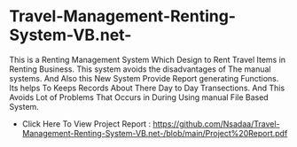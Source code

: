 # Travel-Management-Renting-System-VB.net-
This is a Renting Management System Which Design to Rent Travel Items in Renting Business. 
This system avoids the disadvantages of The manual systems. And Also this New System Provide Report generating Functions.
Its helps To Keeps Records About There Day to Day  Transections. And This Avoids Lot of Problems That Occurs in During Using manual  File Based System.

- Click Here To View Project Report : https://github.com/Nsadaa/Travel-Management-Renting-System-VB.net-/blob/main/Project%20Report.pdf
